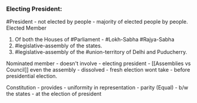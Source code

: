 ### Electing President:

#President - not elected by people - majority of elected people by people.
Elected Member
1. Of both the Houses of #Parliament - #Lokh-Sabha #Rajya-Sabha
2. #legislative-assembly of the states.
3. #legislative-assembly of the #union-territory of Delhi and Puducherry.

Nominated member - doesn't involve - electing president - [[Assemblies vs Council]]
even the assembly - dissolved - fresh election wont take - before presidential election.

Constitution - provides - uniformity in representation - parity (Equal) - b/w the states - at the election of president